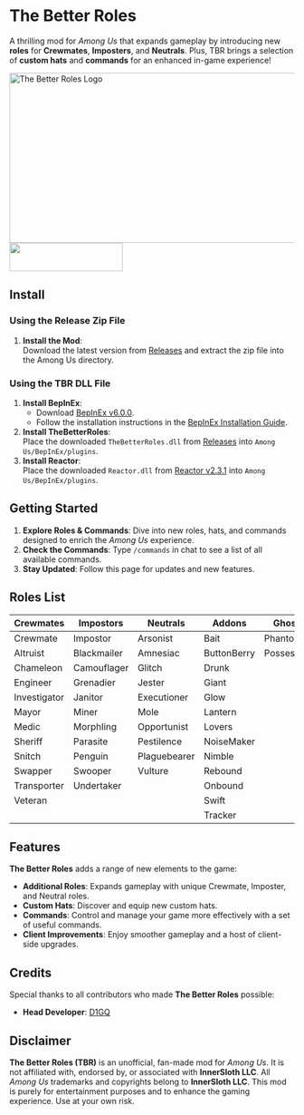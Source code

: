 # The Better Roles

A thrilling mod for *Among Us* that expands gameplay by introducing new **roles** for **Crewmates**, **Imposters**, and **Neutrals**. Plus, TBR brings a selection of **custom hats** and **commands** for an enhanced in-game experience!

<img src="https://github.com/user-attachments/assets/8f0a9839-7b83-476b-be41-ac1f449356d4" alt="The Better Roles Logo" width="800" height="300">

<div align="left">
    <a href="https://discord.gg/ten" target="_blank">
        <img src="https://img.shields.io/badge/Discord%20-%231DA1F2.svg?&style=for-the-badge&logo=discord&logoColor=white&color=5662f6" width="200" height="50"/>
    </a>
</div>

## Install

### Using the Release Zip File
1. **Install the Mod**:  
   Download the latest version from [Releases](https://github.com/EnhancedNetwork/TheBetterRoles-Public/releases) and extract the zip file into the Among Us directory.

### Using the TBR DLL File
1. **Install BepInEx**:  
   - Download [BepInEx v6.0.0](https://github.com/BepInEx/BepInEx/releases/download/v6.0.0-pre.2/BepInEx-Unity.IL2CPP-win-x86-6.0.0-pre.2.zip).  
   - Follow the installation instructions in the [BepInEx Installation Guide](https://docs.bepinex.dev/articles/user_guide/installation/index.html).
2. **Install TheBetterRoles**:  
   Place the downloaded `TheBetterRoles.dll` from [Releases](https://github.com/EnhancedNetwork/TheBetterRoles-Public/releases) into `Among Us/BepInEx/plugins`.
3. **Install Reactor**:  
Place the downloaded `Reactor.dll` from [Reactor v2.3.1](https://github.com/NuclearPowered/Reactor/releases/download/2.3.1/Reactor.dll) into `Among Us/BepInEx/plugins`.

## Getting Started

1. **Explore Roles & Commands**: Dive into new roles, hats, and commands designed to enrich the *Among Us* experience.
2. **Check the Commands**: Type `/commands` in chat to see a list of all available commands.
3. **Stay Updated**: Follow this page for updates and new features.

## Roles List

<table>
  <thead>
    <tr>
      <th>Crewmates</th>
      <th>Impostors</th>
      <th>Neutrals</th>
      <th>Addons</th>
      <th>Ghost</th>
    </tr>
  </thead>
  <tbody>
    <tr>
      <td>Crewmate</td>
      <td>Impostor</td>
      <td>Arsonist</td>
      <td>Bait</td>
      <td>Phantom</td>
    </tr>
    <tr>
      <td>Altruist</td>
      <td>Blackmailer</td>
      <td>Amnesiac</td>
      <td>ButtonBerry</td>
      <td>Possessor</td>
    </tr>
    <tr>
      <td>Chameleon</td>
      <td>Camouflager</td>
      <td>Glitch</td>
      <td>Drunk</td>
      <td></td>
    </tr>
    <tr>
      <td>Engineer</td>
      <td>Grenadier</td>
      <td>Jester</td>
      <td>Giant</td>
      <td></td>
    </tr>
    <tr>
      <td>Investigator</td>
      <td>Janitor</td>
      <td>Executioner</td>
      <td>Glow</td>
      <td></td>
    </tr>
    <tr>
      <td>Mayor</td>
      <td>Miner</td>
      <td>Mole</td>
      <td>Lantern</td>
      <td></td>
    </tr>
    <tr>
      <td>Medic</td>
      <td>Morphling</td>
      <td>Opportunist</td>
      <td>Lovers</td>
      <td></td>
    </tr>
    <tr>
      <td>Sheriff</td>
      <td>Parasite</td>
      <td>Pestilence</td>
      <td>NoiseMaker</td>
      <td></td>
    </tr>
    <tr>
      <td>Snitch</td>
      <td>Penguin</td>
      <td>Plaguebearer</td>
      <td>Nimble</td>
      <td></td>
    </tr>
    <tr>
      <td>Swapper</td>
      <td>Swooper</td>
      <td>Vulture</td>
      <td>Rebound</td>
      <td></td>
    </tr>
    <tr>
      <td>Transporter</td>
      <td>Undertaker</td>
      <td></td>
      <td>Onbound</td>
      <td></td>
    </tr>
    <tr>
      <td>Veteran</td>
      <td></td>
      <td></td>
      <td>Swift</td>
      <td></td>
    </tr>
    <tr>
      <td></td>
      <td></td>
      <td></td>
      <td>Tracker</td>
      <td></td>
    </tr>
  </tbody>
</table>

## Features

**The Better Roles** adds a range of new elements to the game:

- **Additional Roles**: Expands gameplay with unique Crewmate, Imposter, and Neutral roles.
- **Custom Hats**: Discover and equip new custom hats.
- **Commands**: Control and manage your game more effectively with a set of useful commands.
- **Client Improvements**: Enjoy smoother gameplay and a host of client-side upgrades.
  
## Credits

Special thanks to all contributors who made **The Better Roles** possible:

- **Head Developer**: [D1GQ](https://github.com/D1GQ)

## Disclaimer

**The Better Roles (TBR)** is an unofficial, fan-made mod for *Among Us*. It is not affiliated with, endorsed by, or associated with **InnerSloth LLC**. All *Among Us* trademarks and copyrights belong to **InnerSloth LLC**. This mod is purely for entertainment purposes and to enhance the gaming experience. Use at your own risk.
